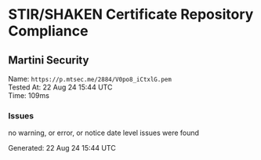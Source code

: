 # STIR/SHAKEN Certificate Repository Compliance

## Martini Security

Name: `https://p.mtsec.me/2884/V0po8_iCtxlG.pem`\
Tested At: 22 Aug 24 15:44 UTC\
Time: 109ms

### Issues

no warning, or error, or notice date level issues were found

Generated: 22 Aug 24 15:44 UTC